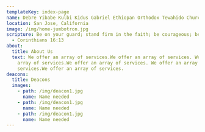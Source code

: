 ```yaml
---
templateKey: index-page
name: Debre Yibabe Kulbi Kidus Gabriel Ethiopan Orthodox Tewahido Churc
location: San Jose, California
image: /img/home-jumbotron.jpg
scripture: Be on your guard; stand firm in the faith; be courageous; be strong.
  - Corinthians 16:13
about:
  title: About Us
  text: We offer an array of services.We offer an array of services. We offer an
    array of services.We offer an array of services. We offer an array of
    services.We offer an array of services.
deacons:
  title: Deacons
  images:
    - path: /img/deacon1.jpg
      name: Name needed
    - path: /img/deacon1.jpg
      name: Name needed
    - path: /img/deacon1.jpg
      name: Name needed
---
```

